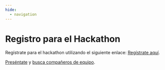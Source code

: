 ```yaml
---
hide:
  - navigation
---
```


# Registro para el Hackathon

Regístrate para el hackathon utilizando el siguiente enlace: [Regístrate aquí](https://developer.microsoft.com/en-us/reactor/events/25323/).

[Preséntate](https://github.com/microsoft/AI_Agents_Hackathon/discussions/5) y [busca compañeros de equipo](https://github.com/microsoft/AI_Agents_Hackathon/discussions/4).
